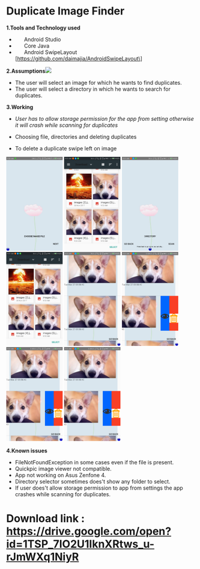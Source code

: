 #         Duplicate Image Finder

**1.Tools and Technology used**

*         Android Studio
*         Core Java
*         Android SwipeLayout \[https://github.com/daimajia/AndroidSwipeLayout\]

**2.Assumptions![](C:\Users\MAHE\Downloads\chooseDirectory.gif)**

*   The user will select an image for which he wants to find duplicates.
*   The user will select a directory in which he wants to search for duplicates.

**3.Working**
*   *User has to allow storage permission for the app from setting otherwise it will crash while scanning for duplicates*

*   Choosing file, directories and deleting duplicates
*   To delete a duplicate swipe left on image 


<img src="images/chooseImage1.png" height="250" width="150">
<img src="images/chooseImage2.png" height="250" width="150">
<img src="images/chooseDirectory1.png" height="250" width="150">
<img src="images/chooseImage2.png" height="250" width="150">
<img src="images/result1.png" height="250" width="150">
<img src="images/result2Swipe.png" height="250" width="150">
<img src="images/result2Swipe.png" height="250" width="150">
<img src="images/result2Swipe.png" height="250" width="150">


**4.Known issues**

*   FileNotFoundException in some cases even if the file is present.
*   Quickpic image viewer not compatible.
*   App not working on Asus Zenfone 4.
*   Directory selector sometimes does't show any folder to select.
*   If user does't allow storage permission to app from settings the app crashes while scanning for duplicates.


# Download link : https://drive.google.com/open?id=1TSP_7IO2U1IknXRtws_u-rJmWXq1NiyR
